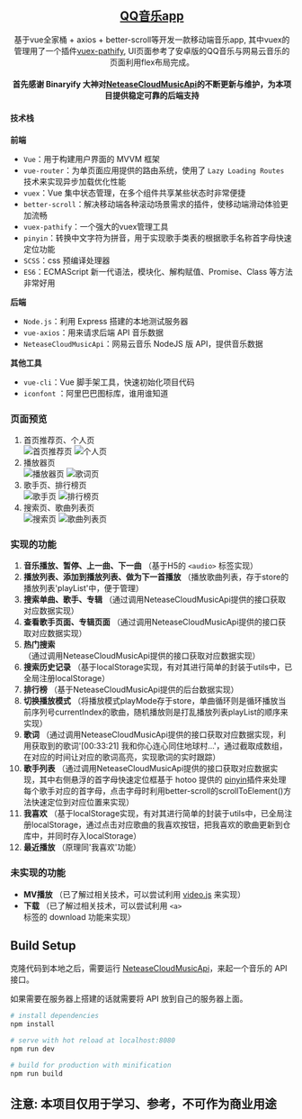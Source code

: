 <h2 align="center"><a href="https://github.com/chenweize/vue-music-app" target="_blank">QQ音乐app</a></h2>

<p align="center"> 基于vue全家桶 + axios + better-scroll等开发一款移动端音乐app, 其中vuex的管理用了一个插件<a href="https://github.com/davestewart/vuex-pathify">vuex-pathify</a>, UI页面参考了安卓版的QQ音乐与网易云音乐的页面利用flex布局完成。</p>

#### <p align="center">首先感谢 Binaryify 大神对[NeteaseCloudMusicApi](https://github.com/Binaryify/NeteaseCloudMusicApi/)的不断更新与维护，为本项目提供稳定可靠的后端支持</p>

#### 技术栈

**前端**

* `Vue`：用于构建用户界面的 MVVM 框架
* `vue-router`：为单页面应用提供的路由系统，使用了 `Lazy Loading Routes` 技术来实现异步加载优化性能
* `vuex`：Vue 集中状态管理，在多个组件共享某些状态时非常便捷
* `better-scroll`：解决移动端各种滚动场景需求的插件，使移动端滑动体验更加流畅
* `vuex-pathify`：一个强大的vuex管理工具
* `pinyin`：转换中文字符为拼音，用于实现歌手类表的根据歌手名称首字母快速定位功能
* `SCSS`：css 预编译处理器
* `ES6`：ECMAScript 新一代语法，模块化、解构赋值、Promise、Class 等方法非常好用

**后端**

* `Node.js`：利用 Express 搭建的本地测试服务器
* `vue-axios`：用来请求后端 API 音乐数据
* `NeteaseCloudMusicApi`：网易云音乐 NodeJS 版 API，提供音乐数据

**其他工具**

* `vue-cli`：Vue 脚手架工具，快速初始化项目代码
* `iconfont` ：阿里巴巴图标库，谁用谁知道

### 页面预览
1. 首页推荐页、个人页<br/>
![首页推荐页](https://s1.ax1x.com/2020/04/29/J71ZSH.png)
![个人页](https://s1.ax1x.com/2020/04/29/J71eld.png)
2. 播放器页<br/>
![播放器页](https://s1.ax1x.com/2020/04/29/J71m6A.png)
![歌词页](https://s1.ax1x.com/2020/04/29/J71iTK.png)
3. 歌手页、排行榜页<br/>
![歌手页](https://s1.ax1x.com/2020/04/29/J71AYD.png)
![排行榜页](https://s1.ax1x.com/2020/04/29/J71Cex.png)
4. 搜索页、歌曲列表页<br/>
![搜索页](https://s1.ax1x.com/2020/04/29/J71Efe.png)
![歌曲列表页](https://s1.ax1x.com/2020/04/29/J71Pw6.png)

### 实现的功能
1. <b>音乐播放、暂停、上一曲、下一曲</b> （基于H5的 `<audio>` 标签实现）
2. <b>播放列表、添加到播放列表、做为下一首播放</b> （播放歌曲列表，存于store的播放列表'playList'中，便于管理）
3. <b>搜索单曲、歌手、专辑</b> （通过调用NeteaseCloudMusicApi提供的接口获取对应数据实现）
4. <b>查看歌手页面、专辑页面</b> （通过调用NeteaseCloudMusicApi提供的接口获取对应数据实现）
5. <b>热门搜索</b> （通过调用NeteaseCloudMusicApi提供的接口获取对应数据实现）
6. <b>搜索历史记录</b> （基于localStorage实现，有对其进行简单的封装于utils中，已全局注册localStorage）
7. <b>排行榜</b> （基于NeteaseCloudMusicApi提供的后台数据实现）
8. <b>切换播放模式</b> （将播放模式playMode存于store，单曲循环则是循环播放当前序列号currentIndex的歌曲，随机播放则是打乱播放列表playList的顺序来实现）
9. <b>歌词</b> （通过调用NeteaseCloudMusicApi提供的接口获取对应数据实现，利用获取到的歌词'[00:33:21] 我和你心连心同住地球村...'，通过截取成数组，在对应的时间让对应的歌词高亮，实现歌词的实时跟踪）
10. <b>歌手列表</b> （通过调用NeteaseCloudMusicApi提供的接口获取对应数据实现，其中右侧悬浮的首字母快速定位框基于 hotoo 提供的 [pinyin](https://github.com/hotoo/pinyin)插件来处理每个歌手对应的首字母，点击字母时利用better-scroll的scrollToElement()方法快速定位到对应位置来实现）
11. <b>我喜欢</b> （基于localStorage实现，有对其进行简单的封装于utils中，已全局注册localStorage，通过点击对应歌曲的我喜欢按钮，把我喜欢的歌曲更新到仓库中，并同时存入localStorage）
12. <b>最近播放</b> （原理同'我喜欢'功能）

### 未实现的功能
*   <b>MV播放</b> （已了解过相关技术，可以尝试利用 [video.js](https://github.com/videojs/video.js) 来实现）
*   <b>下载</b> （已了解过相关技术，可以尝试利用 `<a>` 标签的 download 功能来实现）

## Build Setup
克隆代码到本地之后，需要运行 [NeteaseCloudMusicApi](https://binaryify.github.io/NeteaseCloudMusicApi/#/?id=neteasecloudmusicapi)，来起一个音乐的 API 接口。

如果需要在服务器上搭建的话就需要将 API 放到自己的服务器上面。

```bash
# install dependencies
npm install

# serve with hot reload at localhost:8080
npm run dev

# build for production with minification
npm run build
```

## 注意: 本项目仅用于学习、参考，不可作为商业用途

